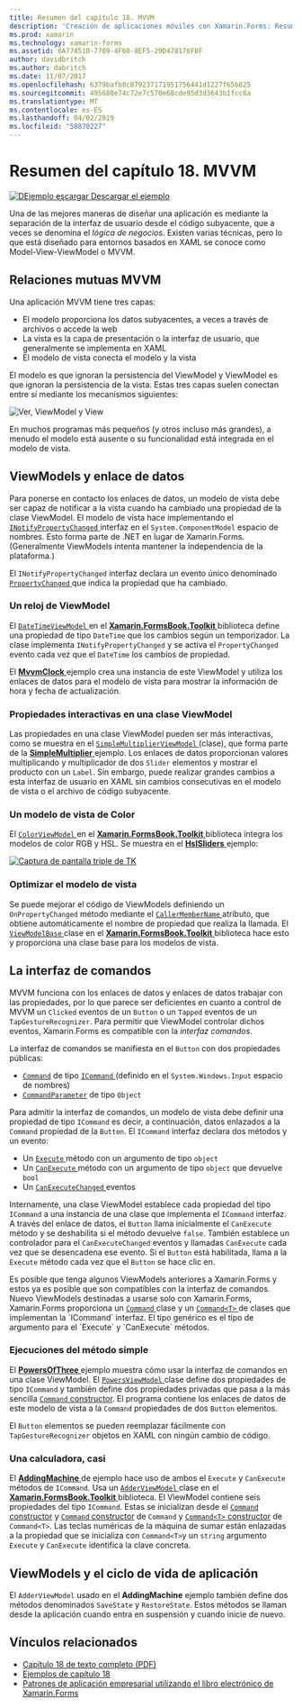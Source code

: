 ```yaml
---
title: Resumen del capítulo 18. MVVM
description: 'Creación de aplicaciones móviles con Xamarin.Forms: Resumen del capítulo 18. MVVM'
ms.prod: xamarin
ms.technology: xamarin-forms
ms.assetid: 6A774510-7709-4F60-8EF5-29D478176F8F
author: davidbritch
ms.author: dabritch
ms.date: 11/07/2017
ms.openlocfilehash: 6379bafb8c879237171951756441d1227f65b825
ms.sourcegitcommit: 495680e74c72e7c570e68cde95d3d3643b1fcc8a
ms.translationtype: MT
ms.contentlocale: es-ES
ms.lasthandoff: 04/02/2019
ms.locfileid: "58870227"
---
```

# <a name="summary-of-chapter-18-mvvm"></a>Resumen del capítulo 18. MVVM

[![DEjemplo escargar](~/media/shared/download.png) Descargar el ejemplo](https://github.com/xamarin/xamarin-forms-book-samples/tree/master/Chapter18)

Una de las mejores maneras de diseñar una aplicación es mediante la separación de la interfaz de usuario desde el código subyacente, que a veces se denomina el *lógica de negocios*. Existen varias técnicas, pero lo que está diseñado para entornos basados en XAML se conoce como Model-View-ViewModel o MVVM.

## <a name="mvvm-interrelationships"></a>Relaciones mutuas MVVM

Una aplicación MVVM tiene tres capas:

- El modelo proporciona los datos subyacentes, a veces a través de archivos o accede la web
- La vista es la capa de presentación o la interfaz de usuario, que generalmente se implementa en XAML
- El modelo de vista conecta el modelo y la vista

El modelo es que ignoran la persistencia del ViewModel y ViewModel es que ignoran la persistencia de la vista. Estas tres capas suelen conectan entre sí mediante los mecanismos siguientes:

![Ver, ViewModel y View](images/ch18fg03.png "MVVM")

En muchos programas más pequeños (y otros incluso más grandes), a menudo el modelo está ausente o su funcionalidad está integrada en el modelo de vista.

## <a name="viewmodels-and-data-binding"></a>ViewModels y enlace de datos

Para ponerse en contacto los enlaces de datos, un modelo de vista debe ser capaz de notificar a la vista cuando ha cambiado una propiedad de la clase ViewModel. El modelo de vista hace implementando el [ `INotifyPropertyChanged` ](xref:System.ComponentModel.INotifyPropertyChanged) interfaz en el `System.ComponentModel` espacio de nombres. Esto forma parte de .NET en lugar de Xamarin.Forms. (Generalmente ViewModels intenta mantener la independencia de la plataforma.)

El `INotifyPropertyChanged` interfaz declara un evento único denominado [ `PropertyChanged` ](xref:System.ComponentModel.INotifyPropertyChanged) que indica la propiedad que ha cambiado.

### <a name="a-viewmodel-clock"></a>Un reloj de ViewModel

El [ `DateTimeViewModel` ](https://github.com/xamarin/xamarin-forms-book-samples/blob/master/Libraries/Xamarin.FormsBook.Toolkit/Xamarin.FormsBook.Toolkit/DateTimeViewModel.cs) en el [ **Xamarin.FormsBook.Toolkit** ](https://github.com/xamarin/xamarin-forms-book-samples/tree/master/Libraries/Xamarin.FormsBook.Toolkit/Xamarin.FormsBook.Toolkit) biblioteca define una propiedad de tipo `DateTime` que los cambios según un temporizador. La clase implementa `INotifyPropertyChanged` y se activa el `PropertyChanged` evento cada vez que el `DateTime` los cambios de propiedad.

El [ **MvvmClock** ](https://github.com/xamarin/xamarin-forms-book-samples/tree/master/Chapter18/MvvmClock) ejemplo crea una instancia de este ViewModel y utiliza los enlaces de datos para el modelo de vista para mostrar la información de hora y fecha de actualización.

### <a name="interactive-properties-in-a-viewmodel"></a>Propiedades interactivas en una clase ViewModel

Las propiedades en una clase ViewModel pueden ser más interactivas, como se muestra en el [ `SimpleMultiplierViewModel` ](https://github.com/xamarin/xamarin-forms-book-samples/blob/master/Chapter18/SimpleMultiplier/SimpleMultiplier/SimpleMultiplier/SimpleMultiplierViewModel.cs) (clase), que forma parte de la [ **SimpleMultiplier** ](https://github.com/xamarin/xamarin-forms-book-samples/tree/master/Chapter18/SimpleMultiplier) ejemplo. Los enlaces de datos proporcionan valores multiplicando y multiplicador de dos `Slider` elementos y mostrar el producto con un `Label`. Sin embargo, puede realizar grandes cambios a esta interfaz de usuario en XAML sin cambios consecutivas en el modelo de vista o el archivo de código subyacente.

### <a name="a-color-viewmodel"></a>Un modelo de vista de Color

El [ `ColorViewModel` ](https://github.com/xamarin/xamarin-forms-book-samples/blob/master/Libraries/Xamarin.FormsBook.Toolkit/Xamarin.FormsBook.Toolkit/ColorViewModel.cs) en el [ **Xamarin.FormsBook.Toolkit** ](https://github.com/xamarin/xamarin-forms-book-samples/tree/master/Libraries/Xamarin.FormsBook.Toolkit/Xamarin.FormsBook.Toolkit) biblioteca integra los modelos de color RGB y HSL. Se muestra en el [ **HslSliders** ](https://github.com/xamarin/xamarin-forms-book-samples/tree/master/Chapter18/HslSliders) ejemplo:

[![Captura de pantalla triple de TK](images/ch18fg08-small.png "modelo de Color HSL")](images/ch18fg08-large.png#lightbox "modelo de Color HSL")

### <a name="streamlining-the-viewmodel"></a>Optimizar el modelo de vista

Se puede mejorar el código de ViewModels definiendo un `OnPropertyChanged` método mediante el [ `CallerMemberName` ](xref:System.Runtime.CompilerServices.CallerMemberNameAttribute) atributo, que obtiene automáticamente el nombre de propiedad que realiza la llamada. El [ `ViewModelBase` ](https://github.com/xamarin/xamarin-forms-book-samples/blob/master/Libraries/Xamarin.FormsBook.Toolkit/Xamarin.FormsBook.Toolkit/ViewModelBase.cs) clase en el [ **Xamarin.FormsBook.Toolkit** ](https://github.com/xamarin/xamarin-forms-book-samples/tree/master/Libraries/Xamarin.FormsBook.Toolkit/Xamarin.FormsBook.Toolkit) biblioteca hace esto y proporciona una clase base para los modelos de vista.

## <a name="the-command-interface"></a>La interfaz de comandos

MVVM funciona con los enlaces de datos y enlaces de datos trabajar con las propiedades, por lo que parece ser deficientes en cuanto a control de MVVM un `Clicked` eventos de un `Button` o un `Tapped` eventos de un `TapGestureRecognizer`. Para permitir que ViewModel controlar dichos eventos, Xamarin.Forms es compatible con la *interfaz comandos*.

La interfaz de comandos se manifiesta en el `Button` con dos propiedades públicas:

- [`Command`](xref:Xamarin.Forms.Button.Command) de tipo [ `ICommand` ](xref:System.Windows.Input.ICommand) (definido en el `System.Windows.Input` espacio de nombres)
- [`CommandParameter`](xref:Xamarin.Forms.Button.CommandParameter) de tipo `Object`

Para admitir la interfaz de comandos, un modelo de vista debe definir una propiedad de tipo `ICommand` es decir, a continuación, datos enlazados a la `Command` propiedad de la `Button`. El `ICommand` interfaz declara dos métodos y un evento:

- Un [ `Execute` ](xref:System.Windows.Input.ICommand.Execute(System.Object)) método con un argumento de tipo `object`
- Un [ `CanExecute` ](xref:System.Windows.Input.ICommand.CanExecute(System.Object)) método con un argumento de tipo `object` que devuelve `bool`
- Un [ `CanExecuteChanged` ](xref:System.Windows.Input.ICommand.CanExecuteChanged) eventos

Internamente, una clase ViewModel establece cada propiedad del tipo `ICommand` a una instancia de una clase que implementa el `ICommand` interfaz. A través del enlace de datos, el `Button` llama inicialmente el `CanExecute` método y se deshabilita si el método devuelve `false`. También establece un controlador para el `CanExecuteChanged` eventos y llamadas `CanExecute` cada vez que se desencadena ese evento. Si el `Button` está habilitada, llama a la `Execute` método cada vez que el `Button` se hace clic en.

Es posible que tenga algunos ViewModels anteriores a Xamarin.Forms y estos ya es posible que son compatibles con la interfaz de comandos. Nuevo ViewModels destinadas a usarse solo con Xamarin.Forms, Xamarin.Forms proporciona un [ `Command` ](xref:Xamarin.Forms.Command) clase y un [ `Command<T>` ](xref:Xamarin.Forms.Command`1) de clases que implementan la `ICommand` interfaz. El tipo genérico es el tipo de argumento para el `Execute` y `CanExecute` métodos.

### <a name="simple-method-executions"></a>Ejecuciones del método simple

El [ **PowersOfThree** ](https://github.com/xamarin/xamarin-forms-book-samples/tree/master/Chapter18/PowersOfThree) ejemplo muestra cómo usar la interfaz de comandos en una clase ViewModel. El [ `PowersViewModel` ](https://github.com/xamarin/xamarin-forms-book-samples/blob/master/Chapter18/PowersOfThree/PowersOfThree/PowersOfThree/PowersViewModel.cs) clase define dos propiedades de tipo `ICommand` y también define dos propiedades privadas que pasa a la más sencilla [ `Command` constructor](xref:Xamarin.Forms.Command.%23ctor(System.Action)). El programa contiene los enlaces de datos de este modelo de vista a la `Command` propiedades de dos `Button` elementos.

El `Button` elementos se pueden reemplazar fácilmente con `TapGestureRecognizer` objetos en XAML con ningún cambio de código.

### <a name="a-calculator-almost"></a>Una calculadora, casi

El [ **AddingMachine** ](https://github.com/xamarin/xamarin-forms-book-samples/tree/master/Chapter18/AddingMachine) de ejemplo hace uso de ambos el `Execute` y `CanExecute` métodos de `ICommand`. Usa un [ `AdderViewModel` ](https://github.com/xamarin/xamarin-forms-book-samples/blob/master/Libraries/Xamarin.FormsBook.Toolkit/Xamarin.FormsBook.Toolkit/AdderViewModel.cs) clase en el [ **Xamarin.FormsBook.Toolkit** ](https://github.com/xamarin/xamarin-forms-book-samples/blob/master/Libraries/Xamarin.FormsBook.Toolkit/Xamarin.FormsBook.Toolkit/AdderViewModel.cs) biblioteca. El ViewModel contiene seis propiedades del tipo `ICommand`. Estas se inicializan desde el [ `Command` constructor](xref:Xamarin.Forms.Command.%23ctor(System.Action)) y [ `Command` constructor](xref:Xamarin.Forms.Command.%23ctor(System.Action,System.Func{System.Boolean})) de `Command` y [ `Command<T>` constructor](https://docs.microsoft.com/dotnet/api/xamarin.forms.command.-ctor?view=xamarin-forms#Xamarin_Forms_Command__ctor_System_Action_System_Object__System_Func_System_Object_System_Boolean__) de `Command<T>`. Las teclas numéricas de la máquina de sumar están enlazadas a la propiedad que se inicializa con `Command<T>`y un `string` argumento `Execute` y `CanExecute` identifica la clave concreta.

## <a name="viewmodels-and-the-application-lifecycle"></a>ViewModels y el ciclo de vida de aplicación

El `AdderViewModel` usado en el **AddingMachine** ejemplo también define dos métodos denominados `SaveState` y `RestoreState`. Estos métodos se llaman desde la aplicación cuando entra en suspensión y cuando inicie de nuevo.



## <a name="related-links"></a>Vínculos relacionados

- [Capítulo 18 de texto completo (PDF)](https://download.xamarin.com/developer/xamarin-forms-book/XamarinFormsBook-Ch18-Apr2016.pdf)
- [Ejemplos de capítulo 18](https://github.com/xamarin/xamarin-forms-book-samples/tree/master/Chapter18)
- [Patrones de aplicación empresarial utilizando el libro electrónico de Xamarin.Forms](~/xamarin-forms/enterprise-application-patterns/index.md)
